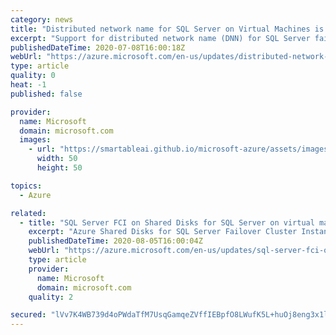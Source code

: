```yaml
---
category: news
title: "Distributed network name for SQL Server on Virtual Machines is now available"
excerpt: "Support for distributed network name (DNN) for SQL Server failover cluster instance (SQL FCI) on Azure IaaS with SQL Server 2019 CU2 and higher is now available. "
publishedDateTime: 2020-07-08T16:00:18Z
webUrl: "https://azure.microsoft.com/en-us/updates/distributed-network-name-for-sql-server-on-virtual-machines-is-now-available/"
type: article
quality: 0
heat: -1
published: false

provider:
  name: Microsoft
  domain: microsoft.com
  images:
    - url: "https://smartableai.github.io/microsoft-azure/assets/images/organizations/microsoft.com-50x50.jpg"
      width: 50
      height: 50

topics:
  - Azure

related:
  - title: "SQL Server FCI on Shared Disks for SQL Server on virtual machines"
    excerpt: "Azure Shared Disks for SQL Server Failover Cluster Instance (SQL FCI) on Azure IaaS is now in general availability. "
    publishedDateTime: 2020-08-05T16:00:04Z
    webUrl: "https://azure.microsoft.com/en-us/updates/sql-server-fci-on-shared-disks-for-sql-server-on-virtual-machines/"
    type: article
    provider:
      name: Microsoft
      domain: microsoft.com
    quality: 2

secured: "lVv7K4WB739d4oPWdaTfM7UsqGamqeZVffIEBpfO8LWufK5L+huOj8eng3x1l3sl4N1lMsqLTwFaG0+DTMdcO3wcw4pQZqtJHvgzggQUHBcpITmInQBl//rgo4cprBgmnYvdYjR9M8jGhcqfb7rs+g53x8Ja7e/3MLqTBj0UqxU7IGQe1AmGCDV1fk22ZuhUIfh/J2d300pJsCV+m9sORBLDHWX4N0xnhXg2FuIvRkAhjrNd6x+1s+MeZOBo2WDHW4i7eNzFuxYM/l1ngiGu5cYMUpMHjMNUsfbn3zlsGh2RlLJbYp38LyKvYXf7HI8g0CAUr8a9c3LlpHocxRH6Zg==;wbqnCd6qGK5jYQ+SPpuyaw=="
---
```


